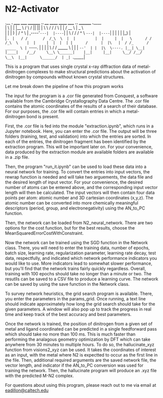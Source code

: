 # N2-Activator

.__   __.  ___           ___       ______ .___________. __  ____    ____  ___   .___________.  ______   .______      
|  \ |  | |__ \         /   \     /      ||           ||  | \   \  /   / /   \  |           | /  __  \  |   _  \     
|   \|  |    ) |       /  ^  \   |  ,----'`---|  |----`|  |  \   \/   / /  ^  \ `---|  |----`|  |  |  | |  |_)  |    
|  . `  |   / /       /  /_\  \  |  |         |  |     |  |   \      / /  /_\  \    |  |     |  |  |  | |      /     
|  |\   |  / /_      /  _____  \ |  `----.    |  |     |  |    \    / /  _____  \   |  |     |  `--'  | |  |\  \----.
|__| \__| |____|    /__/     \__\ \______|    |__|     |__|     \__/ /__/     \__\  |__|      \______/  | _| `._____|
                                                                                                                     
This is a program that uses single crystal x-ray diffraction data of metal-dinitrogen complexes to make structural predictions about the activation of dinitrogen by compounds without known crystal structures.

Let me break down the pipeline of how this program works

The input for the program is a .cor file generated from Conquest, a software available from the Cambridge Crystallography Data Centre. The .cor file contains the atomic coordinates of the results of a search of their database. For our purposes, the .cor file will contain entries in which a metal-dinitrogen bond is present.

First, the .cor file is fed into the module "extraction.ipynb", which runs in a Jupyter notebook. Here, you can enter the .cor file.
The output will be three folders (training, test, and validation) into which the entries are sorted. In each of the entries, the dinitrogen fragment has been identified by the extraction program. This will be important later on. For your convenience, data produced by the extraction module are available folders are available in a .zip file.

Then, the program "run_it.ipynb" can be used to load these data into a neural network for training. To convert the entries into input vectors, the rewrap function is needed and will take two arguements, the data file and the desired length of input vector. For your convenience, the desired number of atoms can be entered above, and the corresponding input vector length will then be calculated. The input vectors will then contain four data points per atom: atomic number and 3D cartesian coordinates (x,y,z). The atomic number can be converted into more chemically meaningful descriptors (period, group, and electronegativity) using the AN_to_PC function.

Then, the network can be loaded from N2_neural_network. There are two options for the cost function, but for the best results, choose the MeanSquaredErrorCostWithConstraint.

Now the network can be trained using the SGD function in the Network class. There, you will need to enter the training data, number of epochs, batch size, learning rate, regularization parameter, learning rate decay, test data, respectfully, and indicated which network performance indicators you would like to use. More indicators lead to somewhat slower performance, but you'll find that the network trains fairly quickly regardless. Overall, training with 100 epochs should take no longer than a minute or two. The resutlls can be saved to a CSV file to produce a learning curve. The network can be saved by using the save function in the Network class.

To survey network heuristics, the grid search program is available. There, you enter the parameters in the params_grid. Once running, a text line should indicate approximately how long the grid search should take for the given parameters. A window will also pop up to track the progress in real time and keep track of the best accuracy and best parameters.

Once the network is trained, the position of dinitrogen from a given set of metal and ligand coordinated can be predicted in a single feedforward pass which should take no more than 100 ms. This is much faster than performing the analagous geometry optimization by DFT which can take anywhere from 30 minutes to multiple hours. To do so, the hallucinate_xyz function from visions2_xyz can be used. It takes the coordinates of interest as an input, with the metal where N2 is expectted to occur as the first line in the file. Then, additional required arguments are the saved network file, the vector length, and indicator if the AN_to_PC conversion was used for training the network. Then, the hallucinate program will produce an .xyz file with the predicted M-N2 complex.

For questions about using this program, please reach out to me via email at eadillon@caltech.edu

